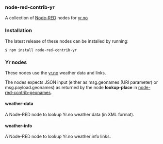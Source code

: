 <html><body>
<h3>node-red-contrib-yr</h3>

A collection of <a target="_blank" href="http://nodered.org/">Node-RED</a> nodes for
<a target="_blank" href="http://yr.no/">yr.no</a>

### Installation

The latest release of these nodes can be installed by running:

    $ npm install node-red-contrib-yr


### Yr nodes

These nodes use the <a target="_blank" href="http://yr.no/">yr.no</a> weather data and links.

The nodes expects JSON input (either as msg.geonames (URI parameter) or msg.payload.geonames)
as returned by the node <strong>lookup-place</strong> in
<a target="_blank" href="https://github.com/tverilytt/NODE-Red/tree/master/geonames">node-red-contrib-geonames</a>.

<h4>weather-data</h4>
A Node-RED node to lookup Yr.no weather data (in XML format).

<h4>weather-info</h4>
A Node-RED node to lookup Yr.no weather info links.

</body></html>
